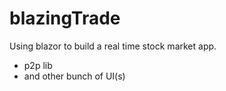 # blazingTrade

Using blazor to build a real time stock market app. 
- p2p lib
- and other bunch of UI(s)
